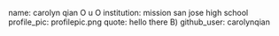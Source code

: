 name: carolyn qian O u O
institution: mission san jose high school
profile_pic: profilepic.png
quote: hello there B)
github_user: carolynqian

